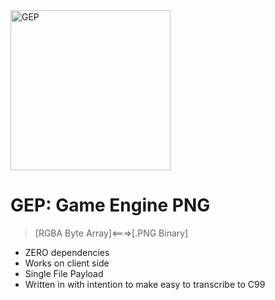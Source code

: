 
<a href="https://github.com/HeavyMetalCookies/GEP_Game_Engine_PNG">
<img 
    src="https://i.imgur.com/HO3Fwpi.png" 
    title="GEP"
    alt="GEP"
    width="256px"
    height="256px"
></a>

# GEP: Game Engine PNG

> [RGBA Byte Array]<===>[.PNG Binary]

- ZERO dependencies
- Works on client side
- Single File Payload
- Written in with intention to make easy to transcribe to C99